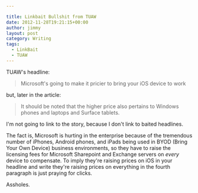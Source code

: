 ```yaml
---

title: Linkbait Bullshit from TUAW
date: 2012-11-28T19:21:15+00:00
author: jimmy
layout: post
category: Writing
tags:
  - LinkBait
  - TUAW
---
```


TUAW's headline:

> Microsoft's going to make it pricier to bring your iOS device to work
    
 but, later in the article:
  
  
>It should be noted that the higher price also pertains to Windows phones and laptops and Surface tablets.

I'm not going to link to the story, because I don't link to baited headlines.  
  
The fact is, Microsoft is hurting in the enterprise because of the tremendous number of iPhones, Android phones, and iPads being used in BYOD (Bring Your Own Device) business environments, so they have to raise the licensing fees for Microsoft Sharepoint and Exchange servers on *every* device to compensate.  To imply they're raising prices on iOS in your headline and write they're raising prices on everything in the fourth paragraph is just praying for clicks.
  
Assholes.

  
  
     
  
